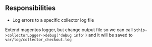 ## Responsibilities
* Log errors to a specific collector log file

Extend magentos logger, but change output file
so we can call `$this->collectorLogger->debug('debug info')`
and it will be saved to `var/log/collector_checkout.log`

